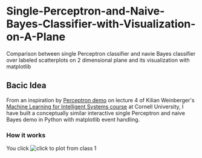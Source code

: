 # Single-Perceptron-and-Naive-Bayes-Classifier-with-Visualization-on-A-Plane
Comparison between single Perceptron classifier and navie Bayes classifier over labeled scatterplots on 2 dimensional plane and its visualization with matplotlib


## Bacic Idea
From an inspiration by [Perceptron demo](https://youtu.be/wl7gVvI-HuY?t=1331) on lecture 4 of Kilian Weinberger's [Machine Learning for Intelligent Systems course](https://www.cs.cornell.edu/courses/cs4780/2018fa/) at Cornell University, I have built a conceptually similar interactive single Perceptron and naive Bayes demo in Python with matplotlib event handling.

### How it works
You click 
![click to plot from class 1](/images/click-to-plot-from-class-1.gif)
